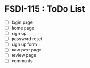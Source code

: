 # FSDI-115 : ToDo List

- [ ] login page
- [ ] home page
- [ ] sign up
- [ ] password reset
- [ ] sign up form
- [ ] new post page
- [ ] review page
- [ ] comments
